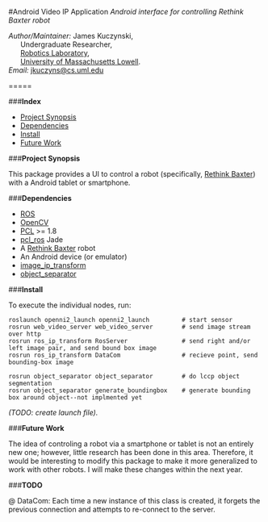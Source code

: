 #Android Video IP Application
*Android interface for controlling Rethink Baxter robot*

*Author/Maintainer:* James Kuczynski,  
&nbsp;&nbsp;&nbsp;&nbsp;&nbsp;&nbsp;Undergraduate Researcher,  
&nbsp;&nbsp;&nbsp;&nbsp;&nbsp;&nbsp;[Robotics Laboratory][5],  
&nbsp;&nbsp;&nbsp;&nbsp;&nbsp;&nbsp;[University of Massachusetts Lowell][4].  
*Email:* jkuczyns@cs.uml.edu

=====


###**Index**

- [Project Synopsis](#project-synopsis)
- [Dependencies](#dependencies)
- [Install](#install)
- [Future Work](#future-work)


###**Project Synopsis**

This package provides a UI to control a robot (specifically, [Rethink Baxter][6]) with a Android tablet or smartphone.


###**Dependencies**

- [ROS][1]
- [OpenCV][2]
- [PCL][3] >= 1.8
- [pcl_ros][3] Jade
- A [Rethink Baxter][6] robot
- An Android device (or emulator)
- [image_ip_transform][7]
- [object_separator][8]


###**Install**

To execute the individual nodes, run:
```
roslaunch openni2_launch openni2_launch         # start sensor
rosrun web_video_server web_video_server        # send image stream over http
rosrun ros_ip_transform RosServer               # send right and/or left image pair, and send bound box image
rosrun ros_ip_transform DataCom                 # recieve point, send bounding-box image
 
rosrun object_separator object_separator        # do lccp object segmentation
rosrun object_separator generate_boundingbox    # generate bounding box around object--not implmented yet
```

*(TODO: create launch file).*


###**Future Work**

The idea of controling a robot via a smartphone or tablet is not an entirely new one; however, little research has been done in this area.  Therefore, it would be interesting to modify this package to make it more generalized to work with other robots.  I will make these changes within the next year.

###**TODO**

@ DataCom: Each time a new instance of this class is created, it forgets the previous connection and attempts to re-connect to the server.


[1]: http://www.ros.org/
[2]: http://opencv.org/
[3]: http://pointclouds.org/
[4]: http://www.uml.edu/
[5]: http://robotics.cs.uml.edu/
[6]: http://www.rethinkrobotics.com/baxter/
[7]: https://github.com/DeepBlue14/image_transport_inverse
[8]: https://github.com/uml-robotics/object_separator


